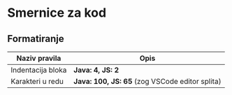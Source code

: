 # Smernice za kod

## Formatiranje
|   Naziv pravila   |   Opis    |
|   -------------   |   ----    |
|   Indentacija bloka   |   **Java: 4, JS: 2**   |
|   Karakteri u redu  |   **Java: 100, JS: 65** (zog VSCode editor splita)   |